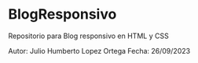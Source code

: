 # BlogResponsivo
Repositorio para Blog responsivo en HTML y CSS

Autor: Julio Humberto Lopez Ortega
Fecha: 26/09/2023

